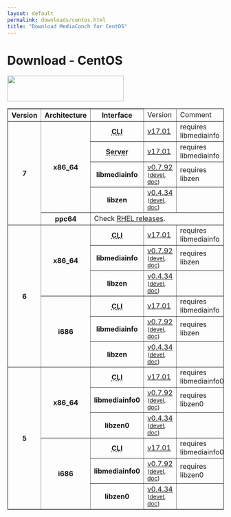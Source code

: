 ```yaml
---
layout: default
permalink: downloads/centos.html
title: "Download MediaConch for CentOS"
---
```


# Download - CentOS

<img src="/MediaConch/images/CentOS.png" width="271" height="60"><br />

<table border="1">
<thead>
<tr class="table-header">
    <th>Version</th>
    <th>Architecture</th>
    <th>Interface</th>
    <td>Version</td>
    <td>Comment</td>
</tr>
</thead>
<tbody>

<tr>
    <th rowspan="5" id="7">7</th>
    <th rowspan="4" id="7.x86_64">x86_64</th>
    <th><abbr title="Command Line Interface">CLI</abbr></th>
    <td><a href="//mediaarea.net/download/binary/mediaconch/17.01/mediaconch-17.01.x86_64.CentOS_7.rpm">v17.01</a></td>
    <td>requires libmediainfo</td>
</tr>
<tr>
    <th><abbr title="Server">Server</abbr></th>
    <td><a href="//mediaarea.net/download/binary/mediaconch-server/17.01/mediaconch-server-17.01.x86_64.CentOS_7.rpm">v17.01</a></td>
    <td>requires libmediainfo</td>
</tr>
<tr>
    <th>libmediainfo</th>
    <td><a href="//mediaarea.net/download/binary/libmediainfo0/0.7.92/libmediainfo-0.7.92.x86_64.CentOS_7.rpm">v0.7.92</a> <small>(<a href="//mediaarea.net/download/binary/libmediainfo0/0.7.92/libmediainfo-devel-0.7.92.x86_64.CentOS_7.rpm">devel</a>, <a href="//mediaarea.net/download/binary/libmediainfo0/0.7.92/libmediainfo-doc-0.7.92.x86_64.CentOS_7.rpm">doc</a>)</small></td>
    <td>requires libzen</td>
</tr>
<tr>
    <th>libzen</th>
    <td><a href="//mediaarea.net/download/binary/libzen0/0.4.34/libzen-0.4.34.x86_64.CentOS_7.rpm">v0.4.34</a> <small>(<a href="//mediaarea.net/download/binary/libzen0/0.4.34/libzen-devel-0.4.34.x86_64.CentOS_7.rpm">devel</a>, <a href="//mediaarea.net/download/binary/libzen0/0.4.34/libzen-doc-0.4.34.x86_64.CentOS_7.rpm">doc</a>)</small></td>
    <td>&nbsp;</td>
</tr>

<tr>
    <th id="7.ppc64">ppc64</th>
    <td colspan="3">Check <a href="rhel.html#7.ppc64">RHEL releases</a>.</td>
</tr>

<tr>
    <th rowspan="6" id="6">6</th>
    <th rowspan="3" id="6.x86_64">x86_64</th>
    <th><abbr title="Command Line Interface">CLI</abbr></th>
    <td><a href="//mediaarea.net/download/binary/mediaconch/17.01/mediaconch-17.01.x86_64.CentOS_6.rpm">v17.01</a></td>
    <td>requires libmediainfo</td>
</tr>
<tr>
    <th>libmediainfo</th>
    <td><a href="//mediaarea.net/download/binary/libmediainfo0/0.7.92/libmediainfo-0.7.92.x86_64.CentOS_6.rpm">v0.7.92</a> <small>(<a href="//mediaarea.net/download/binary/libmediainfo0/0.7.92/libmediainfo-devel-0.7.92.x86_64.CentOS_6.rpm">devel</a>, <a href="//mediaarea.net/download/binary/libmediainfo0/0.7.92/libmediainfo-doc-0.7.92.x86_64.CentOS_6.rpm">doc</a>)</small></td>
    <td>requires libzen</td>
</tr>
<tr>
    <th>libzen</th>
    <td><a href="//mediaarea.net/download/binary/libzen0/0.4.34/libzen-0.4.34.x86_64.CentOS_6.rpm">v0.4.34</a> <small>(<a href="//mediaarea.net/download/binary/libzen0/0.4.34/libzen-devel-0.4.34.x86_64.CentOS_6.rpm">devel</a>, <a href="//mediaarea.net/download/binary/libzen0/0.4.34/libzen-doc-0.4.34.x86_64.CentOS_6.rpm">doc</a>)</small></td>
    <td>&nbsp;</td>
</tr>
<tr>
    <th rowspan="3" id="6.i686">i686</th>
    <th><abbr title="Command Line Interface">CLI</abbr></th>
    <td><a href="//mediaarea.net/download/binary/mediaconch/17.01/mediaconch-17.01.i686.CentOS_6.rpm">v17.01</a></td>
    <td>requires libmediainfo</td>
</tr>
<tr>
    <th>libmediainfo</th>
    <td><a href="//mediaarea.net/download/binary/libmediainfo0/0.7.92/libmediainfo-0.7.92.i686.CentOS_6.rpm">v0.7.92</a> <small>(<a href="//mediaarea.net/download/binary/libmediainfo0/0.7.92/libmediainfo-devel-0.7.92.i686.CentOS_6.rpm">devel</a>, <a href="//mediaarea.net/download/binary/libmediainfo0/0.7.92/libmediainfo-doc-0.7.92.i686.CentOS_6.rpm">doc</a>)</small></td>
    <td>requires libzen</td>
</tr>
<tr>
    <th>libzen</th>
    <td><a href="//mediaarea.net/download/binary/libzen0/0.4.34/libzen-0.4.34.i686.CentOS_6.rpm">v0.4.34</a> <small>(<a href="//mediaarea.net/download/binary/libzen0/0.4.34/libzen-devel-0.4.34.i686.CentOS_6.rpm">devel</a>, <a href="//mediaarea.net/download/binary/libzen0/0.4.34/libzen-doc-0.4.34.i686.CentOS_6.rpm">doc</a>)</small></td>
    <td>&nbsp;</td>
</tr>
<tr>
    <th rowspan="6" id="5">5</th>
    <th rowspan="3" id="5.x86_64">x86_64</th>
    <th><abbr title="Command Line Interface">CLI</abbr></th>
    <td><a href="//mediaarea.net/download/binary/mediaconch/17.01/mediaconch-17.01.x86_64.CentOS_5.rpm">v17.01</a></td>
    <td>requires libmediainfo0</td>
</tr>
<tr>
    <th>libmediainfo0</th>
    <td><a href="//mediaarea.net/download/binary/libmediainfo0/0.7.92/libmediainfo0-0.7.92.x86_64.CentOS_5.rpm">v0.7.92</a> <small>(<a href="//mediaarea.net/download/binary/libmediainfo0/0.7.92/libmediainfo-devel-0.7.92.x86_64.CentOS_5.rpm">devel</a>, <a href="//mediaarea.net/download/binary/libmediainfo0/0.7.92/libmediainfo-doc-0.7.92.x86_64.CentOS_5.rpm">doc</a>)</small></td>
    <td>requires libzen0</td>
</tr>
<tr>
    <th>libzen0</th>
    <td><a href="//mediaarea.net/download/binary/libzen0/0.4.34/libzen0-0.4.34.x86_64.CentOS_5.rpm">v0.4.34</a> <small>(<a href="//mediaarea.net/download/binary/libzen0/0.4.34/libzen-devel-0.4.34.x86_64.CentOS_5.rpm">devel</a>, <a href="//mediaarea.net/download/binary/libzen0/0.4.34/libzen-doc-0.4.34.x86_64.CentOS_5.rpm">doc</a>)</small></td>
    <td>&nbsp;</td>
</tr>
<tr>
    <th rowspan="3" id="5.i686">i686</th>
    <th><abbr title="Command Line Interface">CLI</abbr></th>
    <td><a href="//mediaarea.net/download/binary/mediaconch/17.01/mediaconch-17.01.i686.CentOS_5.rpm">v17.01</a></td>
    <td>requires libmediainfo0</td>
</tr>
<tr>
    <th>libmediainfo0</th>
    <td><a href="//mediaarea.net/download/binary/libmediainfo0/0.7.92/libmediainfo0-0.7.92.i686.CentOS_5.rpm">v0.7.92</a> <small>(<a href="//mediaarea.net/download/binary/libmediainfo0/0.7.92/libmediainfo-devel-0.7.92.i686.CentOS_5.rpm">devel</a>, <a href="//mediaarea.net/download/binary/libmediainfo0/0.7.92/libmediainfo-doc-0.7.92.i686.CentOS_5.rpm">doc</a>)</small></td>
    <td>requires libzen0</td>
</tr>
<tr>
    <th>libzen0</th>
    <td><a href="//mediaarea.net/download/binary/libzen0/0.4.34/libzen0-0.4.34.i686.CentOS_5.rpm">v0.4.34</a> <small>(<a href="//mediaarea.net/download/binary/libzen0/0.4.34/libzen-devel-0.4.34.i686.CentOS_5.rpm">devel</a>, <a href="//mediaarea.net/download/binary/libzen0/0.4.34/libzen-doc-0.4.34.i686.CentOS_5.rpm">doc</a>)</small></td>
    <td>&nbsp;</td>
</tr>
</tbody>
</table>
